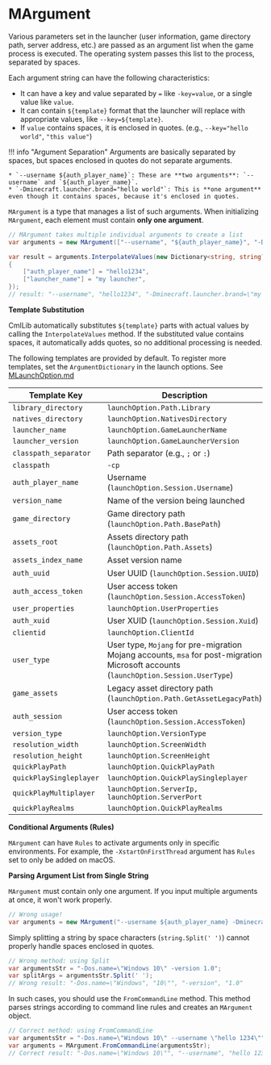 # MArgument

Various parameters set in the launcher (user information, game directory path, server address, etc.) are passed as an argument list when the game process is executed. The operating system passes this list to the process, separated by spaces.

Each argument string can have the following characteristics:

* It can have a key and value separated by `=` like `-key=value`, or a single value like `value`.
* It can contain `${template}` format that the launcher will replace with appropriate values, like `--key=${template}`.
* If `value` contains spaces, it is enclosed in quotes. (e.g., `--key="hello world"`, `"this value"`)

!!! info "Argument Separation"
    Arguments are basically separated by spaces, but spaces enclosed in quotes do not separate arguments.

    * `--username ${auth_player_name}`: These are **two arguments**: `--username` and `${auth_player_name}`.
    * `-Dminecraft.launcher.brand="hello world"`: This is **one argument** even though it contains spaces, because it's enclosed in quotes.

`MArgument` is a type that manages a list of such arguments. When initializing `MArgument`, each element must contain **only one argument**.

```csharp
// MArgument takes multiple individual arguments to create a list
var arguments = new MArgument(["--username", "${auth_player_name}", "-Dminecraft.launcher.brand=${launcher_name}"]);

var result = arguments.InterpolateValues(new Dictionary<string, string?>
{
    ["auth_player_name"] = "hello1234",
    ["launcher_name"] = "my launcher",
});
// result: "--username", "hello1234", "-Dminecraft.launcher.brand=\"my launcher\""
```

**Template Substitution**

CmlLib automatically substitutes `${template}` parts with actual values by calling the `InterpolateValues` method. If the substituted value contains spaces, it automatically adds quotes, so no additional processing is needed.

The following templates are provided by default. To register more templates, set the `ArgumentDictionary` in the launch options. See [MLaunchOption.md](../getting-started/MLaunchOption.md)

| Template Key            | Description                                                                                                      |
| ----------------------- | ------------------------------------------------------------------------------------------------------- |
| `library_directory`     | `launchOption.Path.Library`                                                                             |
| `natives_directory`     | `launchOption.NativesDirectory`                                                                         |
| `launcher_name`         | `launchOption.GameLauncherName`                                                                         |
| `launcher_version`      | `launchOption.GameLauncherVersion`                                                                      |
| `classpath_separator`   | Path separator (e.g., `;` or `:`)                                                                               |
| `classpath`             | `-cp`                                                                                                   |
| `auth_player_name`      | Username (`launchOption.Session.Username`)                                                                 |
| `version_name`          | Name of the version being launched                                                                                             |
| `game_directory`        | Game directory path (`launchOption.Path.BasePath`)                                                               |
| `assets_root`           | Assets directory path (`launchOption.Path.Assets`)                                                             |
| `assets_index_name`     | Asset version name                                                                                                |
| `auth_uuid`             | User UUID (`launchOption.Session.UUID`)                                                                   |
| `auth_access_token`     | User access token (`launchOption.Session.AccessToken`)                                                           |
| `user_properties`       | `launchOption.UserProperties`                                                                           |
| `auth_xuid`             | User XUID (`launchOption.Session.Xuid`)                                                                   |
| `clientid`              | `launchOption.ClientId`                                                                                 |
| `user_type`             | User type, `Mojang` for pre-migration Mojang accounts, `msa` for post-migration Microsoft accounts (`launchOption.Session.UserType`) |
| `game_assets`           | Legacy asset directory path (`launchOption.Path.GetAssetLegacyPath`)                                                  |
| `auth_session`          | User access token (`launchOption.Session.AccessToken`)                                                           |
| `version_type`          | `launchOption.VersionType`                                                                              |
| `resolution_width`      | `launchOption.ScreenWidth`                                                                              |
| `resolution_height`     | `launchOption.ScreenHeight`                                                                             |
| `quickPlayPath`         | `launchOption.QuickPlayPath`                                                                            |
| `quickPlaySingleplayer` | `launchOption.QuickPlaySingleplayer`                                                                    |
| `quickPlayMultiplayer`  | `launchOption.ServerIp, launchOption.ServerPort`                                                        |
| `quickPlayRealms`       | `launchOption.QuickPlayRealms`                                                                          |

**Conditional Arguments (Rules)**

`MArgument` can have `Rules` to activate arguments only in specific environments. For example, the `-XstartOnFirstThread` argument has `Rules` set to only be added on macOS.

**Parsing Argument List from Single String**

`MArgument` must contain only one argument. If you input multiple arguments at once, it won't work properly.

```csharp
// Wrong usage!
var arguments = new MArgument("--username ${auth_player_name} -Dminecraft.launcher.brand=${launcher_name}");
```

Simply splitting a string by space characters (`string.Split(' ')`) cannot properly handle spaces enclosed in quotes.

```csharp
// Wrong method: using Split
var argumentsStr = "-Dos.name=\"Windows 10\" -version 1.0";
var splitArgs = argumentsStr.Split(' ');
// Wrong result: "-Dos.name=\"Windows", "10\"", "-version", "1.0"
```

In such cases, you should use the `FromCommandLine` method. This method parses strings according to command line rules and creates an `MArgument` object.

```csharp
// Correct method: using FromCommandLine
var argumentsStr = "-Dos.name=\"Windows 10\" --username \"hello 1234\"";
var arguments = MArgument.FromCommandLine(argumentsStr);
// Correct result: "-Dos.name=\"Windows 10\"", "--username", "hello 1234"
```
